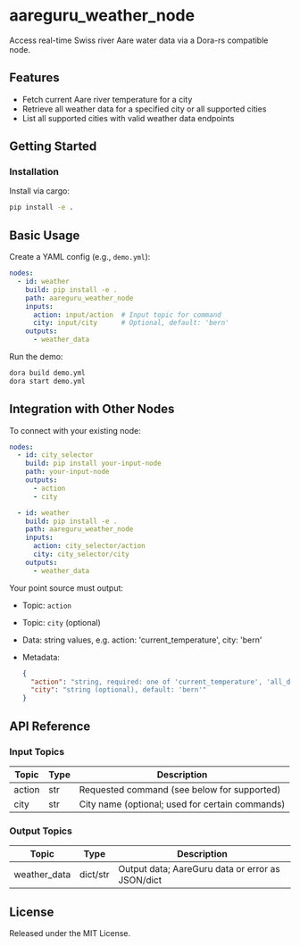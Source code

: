 # aareguru_weather_node

Access real-time Swiss river Aare water data via a Dora-rs compatible node.

## Features
- Fetch current Aare river temperature for a city
- Retrieve all weather data for a specified city or all supported cities
- List all supported cities with valid weather data endpoints

## Getting Started

### Installation
Install via cargo:
```bash
pip install -e .
```

## Basic Usage

Create a YAML config (e.g., `demo.yml`):

```yaml
nodes:
  - id: weather
    build: pip install -e .
    path: aareguru_weather_node
    inputs:
      action: input/action  # Input topic for command
      city: input/city      # Optional, default: 'bern'
    outputs:
      - weather_data
```

Run the demo:

```bash
dora build demo.yml
dora start demo.yml
```

## Integration with Other Nodes

To connect with your existing node:

```yaml
nodes:
  - id: city_selector
    build: pip install your-input-node
    path: your-input-node
    outputs:
      - action
      - city

  - id: weather
    build: pip install -e .
    path: aareguru_weather_node
    inputs:
      action: city_selector/action
      city: city_selector/city
    outputs:
      - weather_data
```

Your point source must output:

* Topic: `action`
* Topic: `city` (optional)
* Data: string values, e.g. action: 'current_temperature', city: 'bern'
* Metadata:

  ```json
  {
    "action": "string, required: one of 'current_temperature', 'all_data_city', 'all_data_all_cities', 'list_cities'",
    "city": "string (optional), default: 'bern'"
  }
  ```

## API Reference

### Input Topics

| Topic  | Type   | Description                                      |
| ------ | ------ | ------------------------------------------------ |
| action | str    | Requested command (see below for supported)      |
| city   | str    | City name (optional; used for certain commands)  |

### Output Topics

| Topic        | Type       | Description                                      |
| ------------ | ---------- | ------------------------------------------------ |
| weather_data | dict/str   | Output data; AareGuru data or error as JSON/dict |

## License

Released under the MIT License.
